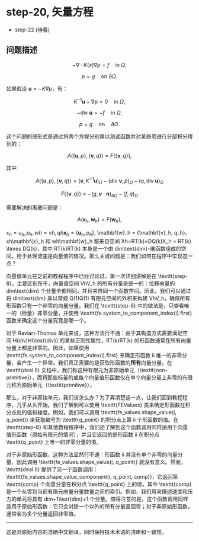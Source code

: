 # step-20, 矢量方程

* step-22 (待看)

## 问题描述

$$
-\nabla \cdot K(x) \nabla p = f \quad \text{in } \Omega,
$$

$$
p = g \quad \text{on } \partial \Omega.
$$



如果假设 $\mathbf{u} = -K \nabla p$，有：

$$
K^{-1} \mathbf{u} + \nabla p = 0 \quad \text{in } \Omega,
$$

$$
-\text{div } \mathbf{u} = -f \quad \text{in } \Omega,
$$

$$
p = g \quad \text{on} \quad \partial \Omega.
$$


这个问题的弱形式是通过将两个方程分别乘以测试函数并对某些项进行分部积分得到的：

$$
A(\{\mathbf{u}, p\}, \{\mathbf{v}, q\}) = F(\{\mathbf{v}, q\}),
$$

其中

$$
A(\{\mathbf{u}, p\}, \{\mathbf{v}, q\}) = (\mathbf{v}, K^{-1} \mathbf{u})_\Omega - (\text{div } \mathbf{v}, p)_\Omega - (q, \text{div } \mathbf{u})_\Omega
$$

$$
F(\{\mathbf{v}, q\}) = -(g, \mathbf{v} \cdot \mathbf{n})_{\partial \Omega} - (f, q)_\Omega
$$

需要解决的离散问题是：

$$
A(\mathbf{x}_h, \mathbf{w}_h) = F(\mathbf{w}_h),
$$

$x_h={u_h,p_h},wh={vh,qh}\mathbf{x}_h = \{\mathbf{u}_h, p_h\}$, \mathbf{w}_h = \{\mathbf{v}_h, q_h\}。xh\mathbf{x}_h 和 wh\mathbf{w}_h 都来自空间 Xh=RT(k)×DQ(k)X_h = RT(k) \times DQ(k)，其中 RT(k)RT(k) 本身是一个由 dim\text{dim}-维函数组成的空间，用于处理流速是向量值的情况。那么关键问题是：我们如何在程序中实现这一点？

向量值单元在之前的教程程序中已经讨论过，第一次详细讲解是在 \texttt{step-8}。主要区别在于，向量值空间 VhV_h 的所有分量是统一的：位移向量的 dim\text{dim} 个分量全都相同，并且来自同一个函数空间。因此，我们可以通过将 dim\text{dim} 乘以常规 Q(1)Q(1) 有限元空间的外积来构建 VhV_h，确保所有形函数只有一个非零的向量分量。我们在 \texttt{step-8} 中的做法是，只查看唯一的（标量）非零分量，并使用 \texttt{fe.system_to_component_index(i).first} 函数来确定这个分量究竟是哪一个。

对于 Raviart-Thomas 单元来说，这种方法行不通：由于其构造方式需要满足空间 H(div)H(\text{div}) 的某些正则性属性，RT(k)RT(k) 的形函数通常在所有向量分量上都是非零的。因此，如果使用 \texttt{fe.system_to_component_index(i).first} 来确定形函数 ii 唯一的非零分量，会产生一个异常。我们真正需要的是获取形函数的**所有**向量分量。在 \texttt{deal.II} 文档中，我们称这种有限元为非原始单元（\textit{non-primitive}），而将那些标量的或每个向量值形函数仅在单个向量分量上非零的有限元称为原始单元（\textit{primitive}）。

那么，对于非原始单元，我们该怎么办？为了弄清楚这一点，让我们回到教程程序，几乎从头开始。我们了解到可以使用 \texttt{FEValues} 类来确定形函数在积分点处的值和梯度。例如，我们可以调用 \texttt{fe_values.shape_value(i, q_point)} 来获取编号为 \texttt{q_point} 的积分点上第 ii 个形函数的值。在 \texttt{step-8} 和其他教程程序中，我们还了解到这个函数调用同样适用于向量值形函数（原始有限元的情况），并且它返回的是形函数 ii 在积分点 \texttt{q_point} 上唯一的非零分量的值。

对于非原始形函数，这种方法显然行不通：形函数 ii 并没有单个非零的向量分量，因此调用 \texttt{fe_values.shape_value(i, q_point)} 就没有意义。然而，\texttt{deal.II} 提供了另一个函数调用：\texttt{fe_values.shape_value_component(i, q_point, comp)}，它返回第 \texttt{comp} 个向量分量在积分点 \texttt{q_point} 上的值，其中 \texttt{comp} 是一个从零到当前有限元向量分量数量之间的索引。例如，我们用来描述速度和压力的单元将具有 dim+1\text{dim}+1 个分量。值得注意的是，这个函数调用同样适用于原始形函数：它只会对除一个以外的所有分量返回零；对于非原始形函数，通常会为多个分量返回非零值。

----------

这是对原始内容的准确中文翻译，同时保持技术术语的清晰和一致性。
<!--stackedit_data:
eyJoaXN0b3J5IjpbMTc5MDgxNDI0OCw0NTYzOTQyMjcsLTE3Mj
k2OTAzNSwxOTYyNDUzNDQxLDc3Mjc4NzIwNSwxNzQwNDA5MzU5
XX0=
-->